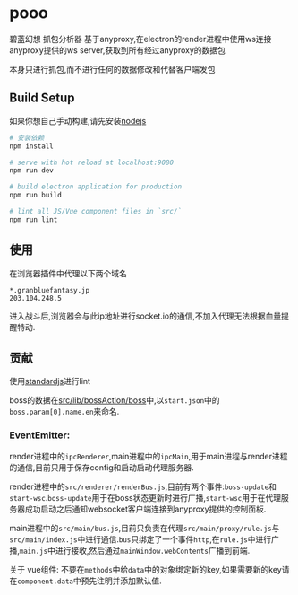 # pooo

碧蓝幻想 抓包分析器
基于anyproxy,在electron的render进程中使用ws连接anyproxy提供的ws server,获取到所有经过anyproxy的数据包

本身只进行抓包,而不进行任何的数据修改和代替客户端发包

## Build Setup

如果你想自己手动构建,请先安装[nodejs](https://nodejs.org/zh-cn/)

``` bash
# 安装依赖
npm install

# serve with hot reload at localhost:9080
npm run dev

# build electron application for production
npm run build

# lint all JS/Vue component files in `src/`
npm run lint

```

## 使用

在浏览器插件中代理以下两个域名

```
*.granbluefantasy.jp
203.104.248.5
```

进入战斗后,浏览器会与此ip地址进行socket.io的通信,不加入代理无法根据血量提醒特动.

## 贡献

使用[standardjs](https://standardjs.com/)进行lint


boss的数据在[src/lib/bossAction/boss](https://github.com/Trim21/pooo/tree/master/src/lib/bossAction/boss)中,以`start.json`中的`boss.param[0].name.en`来命名.

### EventEmitter: 

render进程中的`ipcRenderer`,main进程中的`ipcMain`,用于main进程与render进程的通信,目前只用于保存config和启动启动代理服务器.

render进程中的`src/renderer/renderBus.js`,目前有两个事件:`boss-update`和`start-wsc`.`boss-update`用于在boss状态更新时进行广播,`start-wsc`用于在代理服务器成功启动之后通知websocket客户端连接到anyproxy提供的控制面板.

main进程中的`src/main/bus.js`,目前只负责在代理`src/main/proxy/rule.js`与`src/main/index.js`中进行通信.`bus`只绑定了一个事件`http`,在`rule.js`中进行广播,`main.js`中进行接收,然后通过`mainWindow.webContents`广播到前端.

关于 vue组件: 不要在`methods`中给`data`中的对象绑定新的key,如果需要新的key请在`component.data`中预先注明并添加默认值.